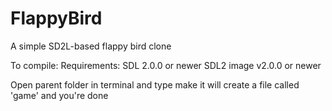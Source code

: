 # FlappyBird
A simple SD2L-based flappy bird clone

To compile:
  Requirements:
    SDL 2.0.0 or newer
    SDL2 image v2.0.0 or newer
    
 Open parent folder in terminal and type make it will create a file called 'game' and you're done
